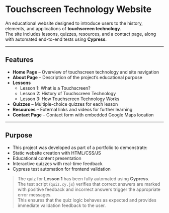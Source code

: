 # Touchscreen Technology Website

An educational website designed to introduce users to the history, elements, and applications of **touchscreen technology**.  
The site includes lessons, quizzes, resources, and a contact page, along with automated end-to-end tests using **Cypress**.

---

## Features

- **Home Page** – Overview of touchscreen technology and site navigation  
- **About Page** – Description of the project’s educational purpose  
- **Lessons**  
  - Lesson 1: What is a Touchscreen?  
  - Lesson 2: History of Touchscreen Technology  
  - Lesson 3: How Touchscreen Technology Works  
- **Quizzes** – Multiple-choice quizzes for each lesson  
- **Resources** – External links and videos for further learning  
- **Contact Page** – Contact form with embedded Google Maps location

---

## Purpose

- This project was developed as part of a portfolio to demonstrate:
- Static website creation with HTML/CSS/JS
- Educational content presentation
- Interactive quizzes with real-time feedback
- Cypress test automation for frontend validation

> The quiz for **Lesson 1** has been fully automated using **Cypress**.  
> The test script (`quiz.cy.js`) verifies that correct answers are marked with positive feedback and incorrect answers trigger the appropriate error messages.  
> This ensures that the quiz logic behaves as expected and provides immediate validation feedback to the user.

